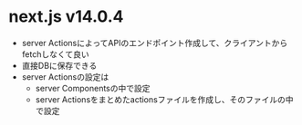 # next.js v14.0.4
- server ActionsによってAPIのエンドポイント作成して、クライアントからfetchしなくて良い
- 直接DBに保存できる
- server Actionsの設定は
  - server Componentsの中で設定
  - server Actionsをまとめたactionsファイルを作成し、そのファイルの中で設定
